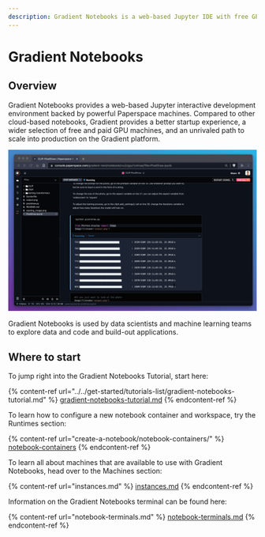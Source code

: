 ```yaml
---
description: Gradient Notebooks is a web-based Jupyter IDE with free GPUs.
---
```


# Gradient Notebooks

## Overview

Gradient Notebooks provides a web-based Jupyter interactive development environment backed by powerful Paperspace machines. Compared to other cloud-based notebooks, Gradient  provides a better startup experience, a wider selection of free and paid GPU machines, and an unrivaled path to scale into production on the Gradient platform. &#x20;

![The Gradient Notebooks development environment.](<../../.gitbook/assets/clipit loading dark (1).gif>)

Gradient Notebooks is used by data scientists and machine learning teams to explore data and code and build-out applications.&#x20;

## Where to start

To jump right into the Gradient Notebooks Tutorial, start here:

{% content-ref url="../../get-started/tutorials-list/gradient-notebooks-tutorial.md" %}
[gradient-notebooks-tutorial.md](../../get-started/tutorials-list/gradient-notebooks-tutorial.md)
{% endcontent-ref %}



To learn how to configure a new notebook container and workspace, try the Runtimes section:

{% content-ref url="create-a-notebook/notebook-containers/" %}
[notebook-containers](create-a-notebook/notebook-containers/)
{% endcontent-ref %}



To learn all about machines that are available to use with Gradient Notebooks, head over to the Machines section:

{% content-ref url="instances.md" %}
[instances.md](instances.md)
{% endcontent-ref %}



Information on the Gradient Notebooks terminal can be found here:

{% content-ref url="notebook-terminals.md" %}
[notebook-terminals.md](notebook-terminals.md)
{% endcontent-ref %}





